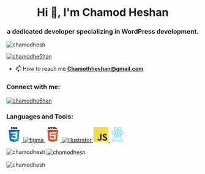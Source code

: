 <h1 align="center">Hi 👋, I'm Chamod Heshan</h1>
<h3 align="center">a dedicated developer specializing in WordPress development.</h3>

<p align="left"> <img src="https://komarev.com/ghpvc/?username=chamodhesh&label=Profile%20views&color=0e75b6&style=flat" alt="chamodhesh" /> </p>

<p align="left"> <a href="https://twitter.com/chamodhe5han" target="blank"><img src="https://img.shields.io/twitter/follow/chamodhe5han?logo=twitter&style=for-the-badge" alt="chamodhe5han" /></a> </p>

- 📫 How to reach me **Chamothheshan@gmail.com**

<h3 align="left">Connect with me:</h3>
<p align="left">
<a href="https://twitter.com/chamodhe5han" target="blank"><img align="center" src="https://raw.githubusercontent.com/rahuldkjain/github-profile-readme-generator/master/src/images/icons/Social/twitter.svg" alt="chamodhe5han" height="30" width="40" /></a>
</p>

<h3 align="left">Languages and Tools:</h3>
<p align="left"> <a href="https://www.w3schools.com/css/" target="_blank" rel="noreferrer"> <img src="https://raw.githubusercontent.com/devicons/devicon/master/icons/css3/css3-original-wordmark.svg" alt="css3" width="40" height="40"/> </a> <a href="https://www.figma.com/" target="_blank" rel="noreferrer"> <img src="https://www.vectorlogo.zone/logos/figma/figma-icon.svg" alt="figma" width="40" height="40"/> </a> <a href="https://www.w3.org/html/" target="_blank" rel="noreferrer"> <img src="https://raw.githubusercontent.com/devicons/devicon/master/icons/html5/html5-original-wordmark.svg" alt="html5" width="40" height="40"/> </a> <a href="https://www.adobe.com/in/products/illustrator.html" target="_blank" rel="noreferrer"> <img src="https://www.vectorlogo.zone/logos/adobe_illustrator/adobe_illustrator-icon.svg" alt="illustrator" width="40" height="40"/> </a> <a href="https://developer.mozilla.org/en-US/docs/Web/JavaScript" target="_blank" rel="noreferrer"> <img src="https://raw.githubusercontent.com/devicons/devicon/master/icons/javascript/javascript-original.svg" alt="javascript" width="40" height="40"/> </a> <a href="https://reactjs.org/" target="_blank" rel="noreferrer"> <img src="https://raw.githubusercontent.com/devicons/devicon/master/icons/react/react-original-wordmark.svg" alt="react" width="40" height="40"/> </a> </p>

<p><img align="left" src="https://github-readme-stats.vercel.app/api/top-langs?username=chamodhesh&show_icons=true&locale=en&layout=compact" alt="chamodhesh" /></p>

<p>&nbsp;<img align="center" src="https://github-readme-stats.vercel.app/api?username=chamodhesh&show_icons=true&locale=en" alt="chamodhesh" /></p>

<p><img align="center" src="https://github-readme-streak-stats.herokuapp.com/?user=chamodhesh&" alt="chamodhesh" /></p>

